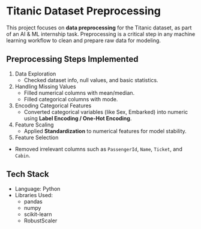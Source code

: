 # Titanic Dataset Preprocessing 

This project focuses on **data preprocessing** for the Titanic dataset, as part of an AI & ML internship task. Preprocessing is a critical step in any machine learning workflow to clean and prepare raw data for modeling.


##  Preprocessing Steps Implemented
1. Data Exploration
   - Checked dataset info, null values, and basic statistics.
2. Handling Missing Values
   - Filled numerical columns with mean/median.
   - Filled categorical columns with mode.
3. Encoding Categorical Features
   - Converted categorical variables (like Sex, Embarked) into numeric using **Label Encoding / One-Hot Encoding**.
4. Feature Scaling
   - Applied **Standardization** to numerical features for model stability.
5.  Feature Selection
   - Removed irrelevant columns such as `PassengerId`, `Name`, `Ticket`, and `Cabin`.




##  Tech Stack
- Language: Python 
- Libraries Used:
  - pandas
  - numpy
  - scikit-learn
  - RobustScaler



